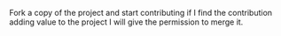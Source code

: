 Fork a copy of the project and start contributing if I find the contribution adding value to the project I will give the permission to merge it.
